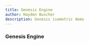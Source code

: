```yaml
---
title: Genesis Engine
author: Hayden Buscher
description: Genesis isometric demo
---
```


### Genesis Engine
<div class="margins"><canvas id="myCanvas" width="800" height="600" style="background-color:#010101"></canvas></div>

<script type="text/javascript" src='/files/js/genesis/genesis.js'></script>
